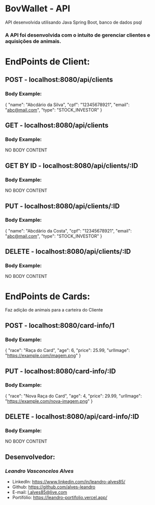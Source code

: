 # BovWallet - API

API desenvolvida utilisando Java Spring Boot, banco de dados psql

### A API foi desenvolvida com o intuito de gerenciar clientes e aquisições de animais.

# EndPoints de Client: 

## POST - localhost:8080/api/clients

### Body Example:

{
	"name": "Abcdário da Silva",
	"cpf": "12345678921",
	"email": "abc@mail.com",
	"type": "STOCK_INVESTOR"
}

## GET - localhost:8080/api/clients

### Body Example:

NO BODY CONTENT

## GET BY ID - localhost:8080/api/clients/:ID

### Body Example:

NO BODY CONTENT

## PUT - localhost:8080/api/clients/:ID

### Body Example:

{
	"name": "Abcdário da Costa",
	"cpf": "12345678921",
	"email": "abc@mail.com",
	"type": "STOCK_INVESTOR"
}


## DELETE - localhost:8080/api/clients/:ID

### Body Example:

NO BODY CONTENT

# EndPoints de Cards:
Faz adição de animais para a carteira do Cliente

## POST - localhost:8080/card-info/1

### Body Example:

{
    "race": "Raça do Card",
    "age": 6,
    "price": 25.99,
    "urlImage": "https://example.com/imagem.png"
}

## PUT - localhost:8080/card-info/:ID

### Body Example:

{
    "race": "Nova Raça do Card",
    "age": 4,
    "price": 29.99,
    "urlImage": "https://example.com/nova-imagem.png"
}


## DELETE - localhost:8080/api/card-info/:ID

### Body Example:

NO BODY CONTENT

## Desenvolvedor:

### *Leandro Vasconcelos Alves* ##
* LinkedIn: https://www.linkedin.com/in/leandro-alves85/
* Github: https://github.com/alves-leandro
* E-mail: l.alves85@live.com
* Portifólio: https://leandro-portifolio.vercel.app/
